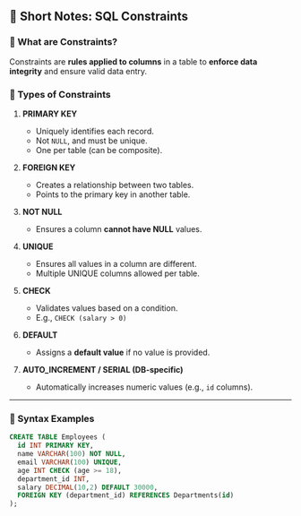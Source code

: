 ## 📘 Short Notes: SQL Constraints

### 🔹 What are Constraints?
Constraints are **rules applied to columns** in a table to **enforce data integrity** and ensure valid data entry.

### 🔹 Types of Constraints

1. **PRIMARY KEY**
   - Uniquely identifies each record.
   - Not `NULL`, and must be unique.
   - One per table (can be composite).

2. **FOREIGN KEY**
   - Creates a relationship between two tables.
   - Points to the primary key in another table.

3. **NOT NULL**
   - Ensures a column **cannot have NULL** values.

4. **UNIQUE**
   - Ensures all values in a column are different.
   - Multiple UNIQUE columns allowed per table.

5. **CHECK**
   - Validates values based on a condition.
   - E.g., `CHECK (salary > 0)`

6. **DEFAULT**
   - Assigns a **default value** if no value is provided.

7. **AUTO_INCREMENT / SERIAL (DB-specific)**
   - Automatically increases numeric values (e.g., `id` columns).

---

### 🔧 Syntax Examples

```sql
CREATE TABLE Employees (
  id INT PRIMARY KEY,
  name VARCHAR(100) NOT NULL,
  email VARCHAR(100) UNIQUE,
  age INT CHECK (age >= 18),
  department_id INT,
  salary DECIMAL(10,2) DEFAULT 30000,
  FOREIGN KEY (department_id) REFERENCES Departments(id)
);
```

